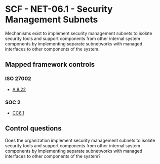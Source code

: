 # SCF - NET-06.1 - Security Management Subnets
Mechanisms exist to implement security management subnets to isolate security tools and support components from other internal system components by implementing separate subnetworks with managed interfaces to other components of the system. 
## Mapped framework controls
### ISO 27002
- [A.8.22](../iso27002/a-8.md#a822)
  
### SOC 2
- [CC6.1](../soc2/cc61.md)
  
## Control questions
Does the organization implement security management subnets to isolate security tools and support components from other internal system components by implementing separate subnetworks with managed interfaces to other components of the system? 
  